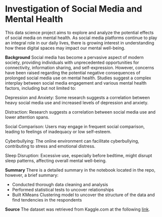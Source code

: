 # Investigation of Social Media and Mental Health
This data science project aims to explore and analyze the potential effects of social media on mental health. As social media platforms continue to play an integral role in our daily lives, there is growing interest in understanding how these digital spaces may impact our mental well-being.

__Background__
Social media has become a pervasive aspect of modern society, providing individuals with unprecedented opportunities for connectivity, information sharing, and self-expression. However, concerns have been raised regarding the potential negative consequences of prolonged social media use on mental health. Studies suggest a complex interplay between social media engagement and various mental health factors, including but not limited to:

Depression and Anxiety: Some research suggests a correlation between heavy social media use and increased levels of depression and anxiety.

Distraction: Research suggests a correlation between social media use and lower attention spans.

Social Comparison: Users may engage in frequent social comparison, leading to feelings of inadequacy or low self-esteem.

Cyberbullying: The online environment can facilitate cyberbullying, contributing to stress and emotional distress.

Sleep Disruption: Excessive use, especially before bedtime, might disrupt sleep patterns, affecting overall mental well-being.

__Summary__
There is a detailed summary in the notebook located in the repo, however, a brief summary:
* Conducted thorough data cleaning and analysis
* Performed statistical tests to uncover relationships
* Built KMeans Clustering model to uncover the structure of the data and find tendencies in the respondents

__Source__
The dataset was retrieved from Kaggle.com at the following [link](https://www.kaggle.com/datasets/souvikahmed071/social-media-and-mental-health/data).
